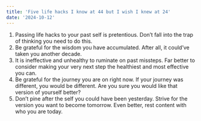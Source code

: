 ```yaml
---
title: 'Five life hacks I know at 44 but I wish I knew at 24'
date: '2024-10-12'
---
```


1. Passing life hacks to your past self is pretentious. Don’t fall into the trap of thinking you need to do this.
2. Be grateful for the wisdom you have accumulated. After all, it could’ve taken you another decade.
3. It is ineffective and unhealthy to ruminate on past missteps. Far better to consider making your very next step the healthiest and most effective you can.
4. Be grateful for the journey you are on right now. If your journey was different, you would be different. Are you sure you would like that version of yourself better?
5. Don’t pine after the self you could have been yesterday. Strive for the version you want to become tomorrow. Even better, rest content with who you are today.